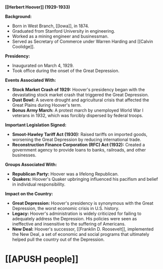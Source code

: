 **[[Herbert Hoover]] (1929-1933)**

**Background:**

* Born in West Branch, [[Iowa]], in 1874.
* Graduated from Stanford University in engineering.
* Worked as a mining engineer and businessman.
* Served as Secretary of Commerce under Warren Harding and [[Calvin Coolidge]].

**Presidency:**

* Inaugurated on March 4, 1929.
* Took office during the onset of the Great Depression.

**Events Associated With:**

* **Stock Market Crash of 1929:** Hoover's presidency began with the devastating stock market crash that triggered the Great Depression.
* **Dust Bowl:** A severe drought and agricultural crisis that affected the Great Plains during Hoover's term.
* **Bonus Army March:** A protest march by unemployed World War I veterans in 1932, which was forcibly dispersed by federal troops.

**Important Legislation Signed:**

* **Smoot-Hawley Tariff Act (1930):** Raised tariffs on imported goods, worsening the Great Depression by reducing international trade.
* **Reconstruction Finance Corporation (RFC) Act (1932):** Created a government agency to provide loans to banks, railroads, and other businesses.

**Groups Associated With:**

* **Republican Party:** Hoover was a lifelong Republican.
* **Quakers:** Hoover's Quaker upbringing influenced his pacifism and belief in individual responsibility.

**Impact on the Country:**

* **Great Depression:** Hoover's presidency is synonymous with the Great Depression, the worst economic crisis in U.S. history.
* **Legacy:** Hoover's administration is widely criticized for failing to adequately address the Depression. His policies were seen as ineffective and insensitive to the suffering of Americans.
* **New Deal:** Hoover's successor, [[Franklin D. Roosevelt]], implemented the New Deal, a set of economic and social programs that ultimately helped pull the country out of the Depression.
# [[APUSH people]]